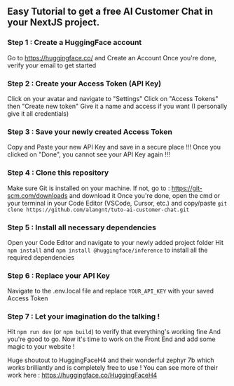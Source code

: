 ## Easy Tutorial to get a free AI Customer Chat in your NextJS project.

### Step 1 : Create a HuggingFace account
Go to https://huggingface.co/ and Create an Account
Once you're done, verify your email to get started

### Step 2 : Create your Access Token (API Key)
Click on your avatar and navigate to "Settings"
Click on "Access Tokens" then "Create new token"
Give it a name and access if you want (I personally give it all credentials)

### Step 3 : Save your newly created Access Token
Copy and Paste your new API Key and save in a secure place
!!! Once you clicked on "Done", you cannot see your API Key again !!!

### Step 4 : Clone this repository
Make sure Git is installed on your machine. If not, go to : https://git-scm.com/downloads and download it
Once you're done, open the cmd or your terminal in your Code Editor (VSCode, Cursor, etc.) and copy/paste ```git clone https://github.com/alangnt/tuto-ai-customer-chat.git```

### Step 5 : Install all necessary dependencies
Open your Code Editor and navigate to your newly added project folder
Hit ```npm install``` and ```npm install @huggingface/inference``` to install all the required dependencies

### Step 6 : Replace your API Key
Navigate to the .env.local file and replace ```YOUR_API_KEY``` with your saved Access Token

### Step 7 : Let your imagination do the talking !
Hit ```npm run dev``` (or ```npm build```) to verify that everything's working fine
And you're good to go. Now it's time to work on the Front End and add some magic to your website !

Huge shoutout to HuggingFaceH4 and their wonderful zephyr 7b which works brilliantly and is completely free to use ! You can see more of their work here : https://huggingface.co/HuggingFaceH4
